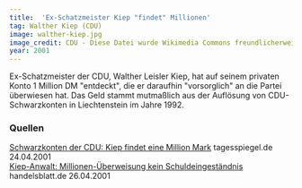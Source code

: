 ```yaml
---
title:  'Ex-Schatzmeister Kiep "findet" Millionen'
tag: Walther Kiep (CDU)
image: walther-kiep.jpg
image_credit: CDU - Diese Datei wurde Wikimedia Commons freundlicherweise von der Konrad-Adenauer-Stiftung im Rahmen eines Kooperationsprojektes zur Verfügung gestellt., CC BY-SA 3.0 de, https://commons.wikimedia.org/w/index.php?curid=30248902
year: 2001
---
```


Ex-Schatzmeister der CDU, Walther Leisler Kiep, hat auf seinem privaten Konto 1 Million DM "entdeckt", die er daraufhin "vorsorglich" an die Partei überwiesen hat.
Das Geld stammt mutmaßlich aus der Auflösung von CDU-Schwarzkonten in Liechtenstein im Jahre 1992.

<!--more-->

### Quellen


[Schwarzkonten der CDU: Kiep findet eine Million Mark][tagesspiegel] tagesspiegel.de 24.04.2001  
[Kiep-Anwalt: Millionen-Überweisung kein Schuldeingeständnis][hb] handelsblatt.de 26.04.2001  

[tagesspiegel]: https://www.tagesspiegel.de/politik/schwarzkonten-der-cdu-kiep-findet-eine-million-mark/222230.html
[hb]: https://www.handelsblatt.com/archiv/ex-schatzmeister-will-erneut-vor-untersuchungsausschuss-aussagen-kiep-anwalt-millionen-ueberweisung-kein-schuldeingestaendnis/2061146.html
